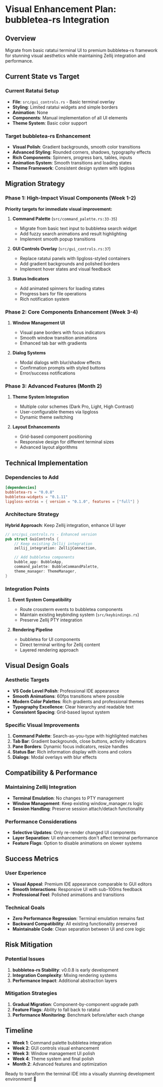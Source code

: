 # Visual Enhancement Plan: bubbletea-rs Integration

## Overview
Migrate from basic ratatui terminal UI to premium bubbletea-rs framework for stunning visual aesthetics while maintaining Zellij integration and performance.

## Current State vs Target

### Current Ratatui Setup
- **File**: `src/gui_controls.rs` - Basic terminal overlay
- **Styling**: Limited ratatui widgets and simple borders
- **Animation**: None
- **Components**: Manual implementation of all UI elements
- **Theme System**: Basic color support

### Target bubbletea-rs Enhancement
- **Visual Polish**: Gradient backgrounds, smooth color transitions
- **Advanced Styling**: Rounded corners, shadows, typography effects
- **Rich Components**: Spinners, progress bars, tables, inputs
- **Animation System**: Smooth transitions and loading states
- **Theme Framework**: Consistent design system with lipgloss

## Migration Strategy

### Phase 1: High-Impact Visual Components (Week 1-2)
**Priority targets for immediate visual improvement:**

1. **Command Palette** (`src/command_palette.rs:33-35`)
   - Migrate from basic text input to bubbletea search widget
   - Add fuzzy search animations and result highlighting
   - Implement smooth popup transitions

2. **GUI Controls Overlay** (`src/gui_controls.rs:37`)
   - Replace ratatui panels with lipgloss-styled containers
   - Add gradient backgrounds and polished borders
   - Implement hover states and visual feedback

3. **Status Indicators**
   - Add animated spinners for loading states
   - Progress bars for file operations
   - Rich notification system

### Phase 2: Core Components Enhancement (Week 3-4)

1. **Window Management UI**
   - Visual pane borders with focus indicators
   - Smooth window transition animations
   - Enhanced tab bar with gradients

2. **Dialog Systems**
   - Modal dialogs with blur/shadow effects
   - Confirmation prompts with styled buttons
   - Error/success notifications

### Phase 3: Advanced Features (Month 2)

1. **Theme System Integration**
   - Multiple color schemes (Dark Pro, Light, High Contrast)
   - User-configurable themes via lipgloss
   - Dynamic theme switching

2. **Layout Enhancements**
   - Grid-based component positioning
   - Responsive design for different terminal sizes
   - Advanced layout algorithms

## Technical Implementation

### Dependencies to Add
```toml
[dependencies]
bubbletea-rs = "0.0.8"
bubbletea-widgets = "0.1.11"
lipgloss-extras = { version = "0.1.0", features = ["full"] }
```

### Architecture Strategy
**Hybrid Approach**: Keep Zellij integration, enhance UI layer

```rust
// src/gui_controls.rs - Enhanced version
pub struct GuiControls {
    // Keep existing Zellij integration
    zellij_integration: ZellijConnection,

    // Add bubbletea components
    bubble_app: BubbleApp,
    command_palette: BubbleCommandPalette,
    theme_manager: ThemeManager,
}
```

### Integration Points

1. **Event System Compatibility**
   - Route crossterm events to bubbletea components
   - Maintain existing keybinding system (`src/keybindings.rs`)
   - Preserve Zellij PTY integration

2. **Rendering Pipeline**
   - bubbletea for UI components
   - Direct terminal writing for Zellij content
   - Layered rendering approach

## Visual Design Goals

### Aesthetic Targets
- **VS Code Level Polish**: Professional IDE appearance
- **Smooth Animations**: 60fps transitions where possible
- **Modern Color Palettes**: Rich gradients and professional themes
- **Typography Excellence**: Clear hierarchy and readable text
- **Consistent Spacing**: Grid-based layout system

### Specific Visual Improvements
1. **Command Palette**: Search-as-you-type with highlighted matches
2. **Tab Bar**: Gradient backgrounds, close buttons, activity indicators
3. **Pane Borders**: Dynamic focus indicators, resize handles
4. **Status Bar**: Rich information display with icons and colors
5. **Dialogs**: Modal overlays with blur effects

## Compatibility & Performance

### Maintaining Zellij Integration
- **Terminal Emulation**: No changes to PTY management
- **Window Management**: Keep existing window_manager.rs logic
- **Session Handling**: Preserve session attach/detach functionality

### Performance Considerations
- **Selective Updates**: Only re-render changed UI components
- **Layer Separation**: UI enhancements don't affect terminal performance
- **Feature Flags**: Option to disable animations on slower systems

## Success Metrics

### User Experience
- **Visual Appeal**: Premium IDE appearance comparable to GUI editors
- **Smooth Interactions**: Responsive UI with sub-100ms feedback
- **Professional Feel**: Polished animations and transitions

### Technical Goals
- **Zero Performance Regression**: Terminal emulation remains fast
- **Backward Compatibility**: All existing functionality preserved
- **Maintainable Code**: Clean separation between UI and core logic

## Risk Mitigation

### Potential Issues
1. **bubbletea-rs Stability**: v0.0.8 is early development
2. **Integration Complexity**: Mixing rendering systems
3. **Performance Impact**: Additional abstraction layers

### Mitigation Strategies
1. **Gradual Migration**: Component-by-component upgrade path
2. **Feature Flags**: Ability to fall back to ratatui
3. **Performance Monitoring**: Benchmark before/after each change

## Timeline

- **Week 1**: Command palette bubbletea integration
- **Week 2**: GUI controls visual enhancement
- **Week 3**: Window management UI polish
- **Week 4**: Theme system and final polish
- **Month 2**: Advanced features and optimization

Ready to transform the terminal IDE into a visually stunning development environment! 🎨